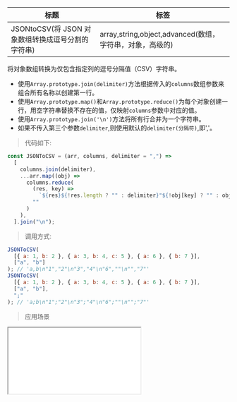 | 标题                                              | 标签                                                     |
| ------------------------------------------------- | -------------------------------------------------------- |
| JSONtoCSV(将 JSON 对象数组转换成逗号分割的字符串) | array,string,object,advanced(数组，字符串，对象，高级的) |

将对象数组转换为仅包含指定列的逗号分隔值（CSV）字符串。

- 使用`Array.prototype.join(delimiter)`方法根据传入的`columns`数组参数来组合所有名称以创建第一行。
- 使用`Array.prototype.map()`和`Array.prototype.reduce()`为每个对象创建一行，用空字符串替换不存在的值，仅映射`columns`参数中对应的值。
- 使用`Array.prototype.join('\n')`方法将所有行合并为一个字符串。
- 如果不传入第三个参数`delimiter`,则使用默认的`delimiter(分隔符)`,即','。

> 代码如下:

```js
const JSONToCSV = (arr, columns, delimiter = ",") =>
  [
    columns.join(delimiter),
    ...arr.map((obj) =>
      columns.reduce(
        (res, key) =>
          `${res}${!res.length ? "" : delimiter}"${!obj[key] ? "" : obj[key]}"`,
        ""
      )
    ),
  ].join("\n");
```

> 调用方式:

```js
JSONToCSV(
  [{ a: 1, b: 2 }, { a: 3, b: 4, c: 5 }, { a: 6 }, { b: 7 }],
  ["a", "b"]
); // 'a,b\n"1","2"\n"3","4"\n"6",""\n"","7"'
JSONToCSV(
  [{ a: 1, b: 2 }, { a: 3, b: 4, c: 5 }, { a: 6 }, { b: 7 }],
  ["a", "b"],
  ";"
); // 'a;b\n"1";"2"\n"3";"4"\n"6";""\n"";"7"'
```

> 应用场景

<iframe src="codes/javascript/html/JSONToCSV.html"></iframe>
